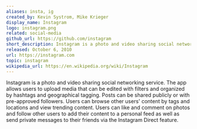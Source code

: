 ```yaml
---
aliases: insta, ig
created_by: Kevin Systrom, Mike Krieger
display_name: Instagram
logo: instagram.png
related: social-media
github_url: https://github.com/instagram
short_description: Instagram is a photo and video sharing social networking service.
released: October 6, 2010
url: https://instagram.com
topic: instagram
wikipedia_url: https://en.wikipedia.org/wiki/Instagram
---
```

Instagram is a photo and video sharing social networking service. The app allows users to upload media that can be edited with filters and organized by hashtags and geographical tagging. Posts can be shared publicly or with pre-approved followers. Users can browse other users' content by tags and locations and view trending content. Users can like and comment on photos and follow other users to add their content to a personal feed as well as send private messages to their friends via the Instagram Direct feature.
